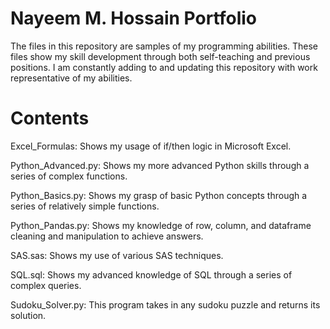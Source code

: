# Nayeem M. Hossain Portfolio
The files in this repository are samples of my programming abilities. These files show my skill development through both self-teaching and previous positions. I am constantly adding to and updating this repository with work representative of my abilities.

# Contents
Excel_Formulas: Shows my usage of if/then logic in Microsoft Excel.

Python_Advanced.py: Shows my more advanced Python skills through a series of complex functions.

Python_Basics.py: Shows my grasp of basic Python concepts through a series of relatively simple functions.

Python_Pandas.py: Shows my knowledge of row, column, and dataframe cleaning and manipulation to achieve answers.

SAS.sas: Shows my use of various SAS techniques.

SQL.sql: Shows my advanced knowledge of SQL through a series of complex queries.

Sudoku_Solver.py: This program takes in any sudoku puzzle and returns its solution.
